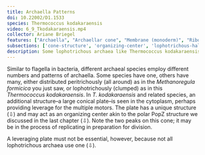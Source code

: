 ```yaml
---
title: Archaella Patterns
doi: 10.22002/D1.1533
species: Thermococcus kodakaraensis
video: 6_9_Tkodakaraensis.mp4
collector: Ariane Briegel
features: ["Archaella", "Archaellar cone", "Membrane (monoderm)", "Ribosomes", "Surface layer", "Unidentified structures"]
subsections: ['cone-structure', 'organizing-center', 'lophotrichous-halobacteria']
description: Some lophotrichous archaea like Thermococcus kodakaraensis, but not Halobacterium salinarum, anchor their archaella to a cytoplasmic cone
---
```


Similar to flagella in bacteria, different archaeal species employ different numbers and patterns of archaella. Some species have one, others have many, either distributed peritrichously (all around) as in the *Methanoregula formicica* you just saw, or lophotrichously (clumped) as in this *Thermococcus kodakaraensis*. In *T. kodakaraensis* and related species, an additional structure–a large conical plate–is seen in the cytoplasm, perhaps providing leverage for the multiple motors. The plate has a unique structure (⇩) and may act as an organizing center akin to the polar PopZ structure we discussed in the last chapter (⇩). Note the two peaks on this cone; it may be in the process of replicating in preparation for division.

A leveraging plate must not be essential, however, because not all lophotrichous archaea use one (⇩).

